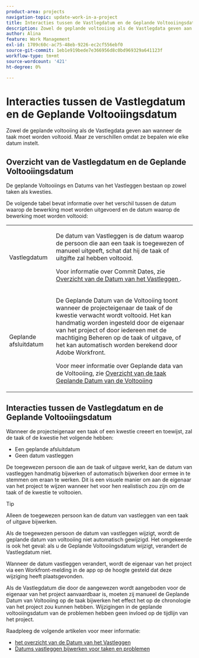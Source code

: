 ```yaml
---
product-area: projects
navigation-topic: update-work-in-a-project
title: Interacties tussen de Vastlegdatum en de Geplande Voltooiingsdatum
description: Zowel de geplande voltooiing als de Vastlegdata geven aan wanneer de taak moet worden voltooid. Maar ze verschillen omdat ze bepalen wie elke datum instelt.
author: Alina
feature: Work Management
exl-id: 1709c60c-ac75-48eb-9226-ec2cf556ebf0
source-git-commit: 1eb1e919bede7e366956d8c0bd969329a641123f
workflow-type: tm+mt
source-wordcount: '421'
ht-degree: 0%

---
```


# Interacties tussen de Vastlegdatum en de Geplande Voltooiingsdatum

<!--
this article has mostly information that is repeated from the articles linked from here. I left it in here for searchability's sake.
-->

Zowel de geplande voltooiing als de Vastlegdata geven aan wanneer de taak moet worden voltooid. Maar ze verschillen omdat ze bepalen wie elke datum instelt.

## Overzicht van de Vastlegdatum en de Geplande Voltooiingsdatum

De geplande Voltooiings en Datums van het Vastleggen bestaan op zowel taken als kwesties.

De volgende tabel bevat informatie over het verschil tussen de datum waarop de bewerking moet worden uitgevoerd en de datum waarop de bewerking moet worden voltooid:

<table style="table-layout:auto"> 
 <col> 
 <col> 
 <tbody> 
  <tr> 
   <td role="rowheader">Vastlegdatum</td> 
   <td> <p>De datum van Vastleggen is de datum waarop de persoon die aan een taak is toegewezen of manueel uitgeeft, schat dat hij de taak of uitgifte zal hebben voltooid.</p> <p>Voor informatie over Commit Dates, zie <a href="../../../manage-work/projects/updating-work-in-a-project/overview-of-commit-dates.md" class="MCXref xref"> Overzicht van de Datum van het Vastleggen </a>.</p> </td> 
  </tr> 
  <tr> 
   <td role="rowheader">Geplande afsluitdatum</td> 
   <td> <p>De Geplande Datum van de Voltooiing toont wanneer de projecteigenaar de taak of de kwestie verwacht wordt voltooid. Het kan handmatig worden ingesteld door de eigenaar van het project of door iedereen met de machtiging Beheren op de taak of uitgave, of het kan automatisch worden berekend door Adobe Workfront.</p> <p>Voor meer informatie over Geplande data van de Voltooiing, zie <a href="../../../manage-work/tasks/task-information/task-planned-completion-date.md" class="MCXref xref"> Overzicht van de taak Geplande Datum van de Voltooiing </a></p> </td> 
  </tr> 
 </tbody> 
</table>

## Interacties tussen de Vastlegdatum en de Geplande Voltooiingsdatum

Wanneer de projecteigenaar een taak of een kwestie creeert en toewijst, zal de taak of de kwestie het volgende hebben:

* Een geplande afsluitdatum
* Geen datum vastleggen

De toegewezen persoon die aan de taak of uitgave werkt, kan de datum van vastleggen handmatig bijwerken of automatisch bijwerken door ermee in te stemmen om eraan te werken. Dit is een visuele manier om aan de eigenaar van het project te wijzen wanneer het voor hen realistisch zou zijn om de taak of de kwestie te voltooien.

>[!TIP]
>
>Alleen de toegewezen persoon kan de datum van vastleggen van een taak of uitgave bijwerken.

Als de toegewezen persoon de datum van vastleggen wijzigt, wordt de geplande datum van voltooiing niet automatisch gewijzigd. Het omgekeerde is ook het geval: als u de Geplande Voltooiingsdatum wijzigt, verandert de Vastlegdatum niet.

Wanneer de datum vastleggen verandert, wordt de eigenaar van het project via een Workfront-melding in de app op de hoogte gesteld dat deze wijziging heeft plaatsgevonden.

Als de Vastlegdatum die door de aangewezen wordt aangeboden voor de eigenaar van het project aanvaardbaar is, moeten zij manueel de Geplande Datum van Voltooiing op de taak bijwerken het effect het op de chronologie van het project zou kunnen hebben. Wijzigingen in de geplande voltooiingsdatum van de problemen hebben geen invloed op de tijdlijn van het project.

Raadpleeg de volgende artikelen voor meer informatie:

* [ het overzicht van de Datum van het Vastleggen ](../../../manage-work/projects/updating-work-in-a-project/overview-of-commit-dates.md)
* [Datums vastleggen bijwerken voor taken en problemen](../../../manage-work/projects/updating-work-in-a-project/update-commit-date-on-tasks-and-issues.md)
